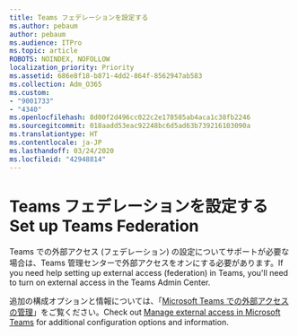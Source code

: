 ```yaml
---
title: Teams フェデレーションを設定する
ms.author: pebaum
author: pebaum
ms.audience: ITPro
ms.topic: article
ROBOTS: NOINDEX, NOFOLLOW
localization_priority: Priority
ms.assetid: 686e8f18-b871-4dd2-864f-8562947ab583
ms.collection: Adm_O365
ms.custom:
- "9001733"
- "4340"
ms.openlocfilehash: 8d00f2d496cc022c2e178585ab4aca1c38fb2246
ms.sourcegitcommit: 018aadd53eac92248bc6d5ad63b739216103090a
ms.translationtype: HT
ms.contentlocale: ja-JP
ms.lasthandoff: 03/24/2020
ms.locfileid: "42948814"
---
```

# <a name="set-up-teams-federation"></a><span data-ttu-id="475d3-102">Teams フェデレーションを設定する</span><span class="sxs-lookup"><span data-stu-id="475d3-102">Set up Teams Federation</span></span>

<span data-ttu-id="475d3-103">Teams での外部アクセス (フェデレーション) の設定についてサポートが必要な場合は、Teams 管理センターで外部アクセスをオンにする必要があります。</span><span class="sxs-lookup"><span data-stu-id="475d3-103">If you need help setting up external access (federation) in Teams, you'll need to turn on external access in the Teams Admin Center.</span></span>

<span data-ttu-id="475d3-104">追加の構成オプションと情報については、「[Microsoft Teams での外部アクセスの管理](https://docs.microsoft.com/microsoftteams/manage-external-access)」をご覧ください。</span><span class="sxs-lookup"><span data-stu-id="475d3-104">Check out [Manage external access in Microsoft Teams](https://docs.microsoft.com/microsoftteams/manage-external-access) for additional configuration options and information.</span></span>
